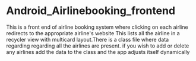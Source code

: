 # Android_Airlinebooking_frontend
This is a front end of airline booking system where clicking on each airline redirects to the appropriate airline's website
This lists all the airline in a recycler view with multicard layout.There is a class file where data regarding regarding all the airlines are present.
if you wish to add or delete any airlines add the data to the class and the app adjusts itself dynamically
